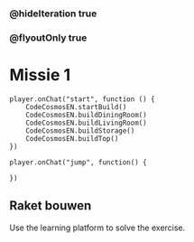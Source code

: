 ### @hideIteration true
### @flyoutOnly true
# Missie 1
```block
player.onChat("start", function () {
    CodeCosmosEN.startBuild()
    CodeCosmosEN.buildDiningRoom()
    CodeCosmosEN.buildLivingRoom()
    CodeCosmosEN.buildStorage()
    CodeCosmosEN.buildTop()
})
```

```template
player.onChat("jump", function() {
    
})
```

## Raket bouwen

Use the learning platform to solve the exercise.
